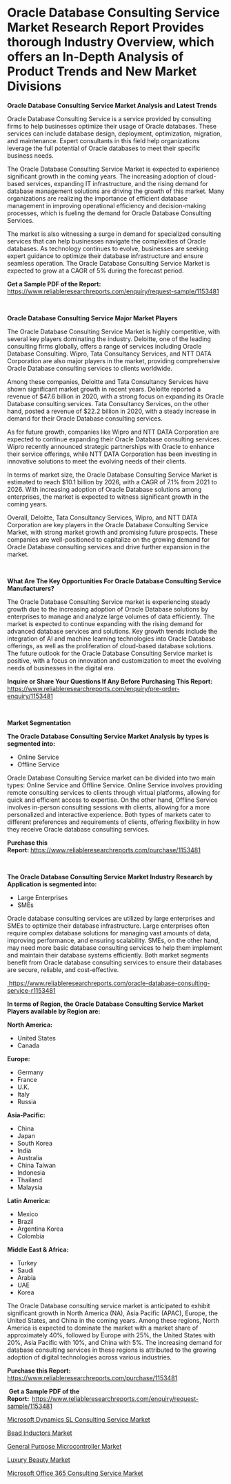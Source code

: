 <p><h1>Oracle Database Consulting Service Market Research Report Provides thorough Industry Overview, which offers an In-Depth Analysis of Product Trends and New Market Divisions</h1></p><p><strong>Oracle Database Consulting Service Market Analysis and Latest Trends</strong></p>
<p><p>Oracle Database Consulting Service is a service provided by consulting firms to help businesses optimize their usage of Oracle databases. These services can include database design, deployment, optimization, migration, and maintenance. Expert consultants in this field help organizations leverage the full potential of Oracle databases to meet their specific business needs.</p><p>The Oracle Database Consulting Service Market is expected to experience significant growth in the coming years. The increasing adoption of cloud-based services, expanding IT infrastructure, and the rising demand for database management solutions are driving the growth of this market. Many organizations are realizing the importance of efficient database management in improving operational efficiency and decision-making processes, which is fueling the demand for Oracle Database Consulting Services.</p><p>The market is also witnessing a surge in demand for specialized consulting services that can help businesses navigate the complexities of Oracle databases. As technology continues to evolve, businesses are seeking expert guidance to optimize their database infrastructure and ensure seamless operation. The Oracle Database Consulting Service Market is expected to grow at a CAGR of 5% during the forecast period.</p></p>
<p><strong>Get a Sample PDF of the Report:&nbsp;</strong> <a href="https://www.reliableresearchreports.com/enquiry/request-sample/1153481">https://www.reliableresearchreports.com/enquiry/request-sample/1153481</a></p>
<p>&nbsp;</p>
<p><strong>Oracle Database Consulting Service Major Market Players</strong></p>
<p><p>The Oracle Database Consulting Service Market is highly competitive, with several key players dominating the industry. Deloitte, one of the leading consulting firms globally, offers a range of services including Oracle Database Consulting. Wipro, Tata Consultancy Services, and NTT DATA Corporation are also major players in the market, providing comprehensive Oracle Database consulting services to clients worldwide.</p><p>Among these companies, Deloitte and Tata Consultancy Services have shown significant market growth in recent years. Deloitte reported a revenue of $47.6 billion in 2020, with a strong focus on expanding its Oracle Database consulting services. Tata Consultancy Services, on the other hand, posted a revenue of $22.2 billion in 2020, with a steady increase in demand for their Oracle Database consulting services.</p><p>As for future growth, companies like Wipro and NTT DATA Corporation are expected to continue expanding their Oracle Database consulting services. Wipro recently announced strategic partnerships with Oracle to enhance their service offerings, while NTT DATA Corporation has been investing in innovative solutions to meet the evolving needs of their clients.</p><p>In terms of market size, the Oracle Database Consulting Service Market is estimated to reach $10.1 billion by 2026, with a CAGR of 7.1% from 2021 to 2026. With increasing adoption of Oracle Database solutions among enterprises, the market is expected to witness significant growth in the coming years.</p><p>Overall, Deloitte, Tata Consultancy Services, Wipro, and NTT DATA Corporation are key players in the Oracle Database Consulting Service Market, with strong market growth and promising future prospects. These companies are well-positioned to capitalize on the growing demand for Oracle Database consulting services and drive further expansion in the market.</p></p>
<p>&nbsp;</p>
<p><strong>What Are The Key Opportunities For Oracle Database Consulting Service Manufacturers?</strong></p>
<p><p>The Oracle Database Consulting Service market is experiencing steady growth due to the increasing adoption of Oracle Database solutions by enterprises to manage and analyze large volumes of data efficiently. The market is expected to continue expanding with the rising demand for advanced database services and solutions. Key growth trends include the integration of AI and machine learning technologies into Oracle Database offerings, as well as the proliferation of cloud-based database solutions. The future outlook for the Oracle Database Consulting Service market is positive, with a focus on innovation and customization to meet the evolving needs of businesses in the digital era.</p></p>
<p><strong>Inquire or Share Your Questions If Any Before Purchasing This Report:</strong> <a href="https://www.reliableresearchreports.com/enquiry/pre-order-enquiry/1153481">https://www.reliableresearchreports.com/enquiry/pre-order-enquiry/1153481</a></p>
<p>&nbsp;</p>
<p><strong>Market Segmentation</strong></p>
<p><strong>The Oracle Database Consulting Service Market Analysis by types is segmented into:</strong></p>
<p><ul><li>Online Service</li><li>Offline Service</li></ul></p>
<p><p>Oracle Database Consulting Service market can be divided into two main types: Online Service and Offline Service. Online Service involves providing remote consulting services to clients through virtual platforms, allowing for quick and efficient access to expertise. On the other hand, Offline Service involves in-person consulting sessions with clients, allowing for a more personalized and interactive experience. Both types of markets cater to different preferences and requirements of clients, offering flexibility in how they receive Oracle database consulting services.</p></p>
<p><strong>Purchase this Report:&nbsp;</strong><a href="https://www.reliableresearchreports.com/purchase/1153481">https://www.reliableresearchreports.com/purchase/1153481</a></p>
<p>&nbsp;</p>
<p><strong>The Oracle Database Consulting Service Market Industry Research by Application is segmented into:</strong></p>
<p><ul><li>Large Enterprises</li><li>SMEs</li></ul></p>
<p><p>Oracle database consulting services are utilized by large enterprises and SMEs to optimize their database infrastructure. Large enterprises often require complex database solutions for managing vast amounts of data, improving performance, and ensuring scalability. SMEs, on the other hand, may need more basic database consulting services to help them implement and maintain their database systems efficiently. Both market segments benefit from Oracle database consulting services to ensure their databases are secure, reliable, and cost-effective.</p></p>
<p><a href="https://www.reliableresearchreports.com/oracle-database-consulting-service-r1153481">&nbsp;https://www.reliableresearchreports.com/oracle-database-consulting-service-r1153481</a></p>
<p><strong>In terms of Region, the Oracle Database Consulting Service Market Players available by Region are:</strong></p>
<p>
    <p> <strong> North America: </strong>
        <ul>
            <li>United States</li>
            <li>Canada</li>
        </ul>
        </p> 
    <p> <strong> Europe: </strong>
        <ul>
            <li>Germany</li>
            <li>France</li>
            <li>U.K.</li>
            <li>Italy</li>
            <li>Russia</li>
        </ul>
        </p> 
    <p> <strong> Asia-Pacific: </strong>
        <ul>
            <li>China</li>
            <li>Japan</li>
            <li>South Korea</li>
            <li>India</li>
            <li>Australia</li>
            <li>China Taiwan</li>
            <li>Indonesia</li>
            <li>Thailand</li>
            <li>Malaysia</li>
        </ul>
        </p> 
    <p> <strong> Latin America: </strong>
        <ul>
            <li>Mexico</li>
            <li>Brazil</li>
            <li>Argentina Korea</li>
            <li>Colombia</li>
        </ul>
        </p> 
    <p> <strong> Middle East & Africa: </strong>
        <ul>
            <li>Turkey</li>
            <li>Saudi</li>
            <li>Arabia</li>
            <li>UAE</li>
            <li>Korea</li>
        </ul>
    </p>
    </p>
<p><p>The Oracle Database consulting service market is anticipated to exhibit significant growth in North America (NA), Asia Pacific (APAC), Europe, the United States, and China in the coming years. Among these regions, North America is expected to dominate the market with a market share of approximately 40%, followed by Europe with 25%, the United States with 20%, Asia Pacific with 10%, and China with 5%. The increasing demand for database consulting services in these regions is attributed to the growing adoption of digital technologies across various industries.</p></p>
<p><strong>Purchase this Report: </strong><a href="https://www.reliableresearchreports.com/purchase/1153481">https://www.reliableresearchreports.com/purchase/1153481</a></p>
<p>&nbsp;<strong>Get a Sample PDF of the Report:&nbsp;&nbsp;</strong><a href="https://www.reliableresearchreports.com/enquiry/request-sample/1153481">https://www.reliableresearchreports.com/enquiry/request-sample/1153481</a></p>
<p><strong></strong></p>
<p><p><a href="https://github.com/ashman753/Market-Research-Report-List-1/blob/main/microsoft-dynamics-sl-consulting-service-market.md">Microsoft Dynamics SL Consulting Service Market</a></p><p><a href="https://www.linkedin.com/pulse/bead-inductors-market-exploring-share-trends-future-growth-rbluc?trackingId=jzFzXY7meGKffH2in252Hg%3D%3D">Bead Inductors Market</a></p><p><a href="https://www.linkedin.com/pulse/general-purpose-microcontroller-market-analysis-its-cagr-qcw7c?trackingId=Uj1S1UwkwzSSTCCsex6icA%3D%3D">General Purpose Microcontroller Market</a></p><p><a href="https://issuu.com/reportprime-2/docs/luxury-beauty-market-size-2030.pptx">Luxury Beauty Market</a></p><p><a href="https://github.com/LibbySpencer2018/Market-Research-Report-List-1/blob/main/microsoft-office-365-consulting-service-market.md">Microsoft Office 365 Consulting Service Market</a></p></p>